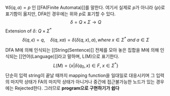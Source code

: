 

$\forall\delta(q, a)=p$ 인  [[FA(Finite Automata)]]를 말한다. 여기서 실제로 $p$가 아니라 $\{p\}$로 표기함이 옳지만, DFA인 경우에는 위와 $p$로 표기할 수 있다. $$\delta = Q \times \Sigma \rightarrow Q$$Extension of $\delta$: $Q \times \Sigma^*$ $$\delta(q, \epsilon) = q, \quad \delta(q, xa) = \delta(\delta(q, x), a), where \; x \in \Sigma^* \; and \; a \in \Sigma$$

DFA M에 의해 인식되는 [[String(Sentence)]] 전체를 모아 놓은 집합을 M에 의해 인식되는 [[언어(Language)]]라고 말하며, L(M)으로 표기한다. $$L(M) = \{x | \delta(q_0, x) \in F, \; x \in \Sigma^*\}$$
단순히 입력 string이 끝날 때까지 mapping function을 일대일로 대응시키며 그 입력의 마지막 상태가 FA의 마지막 상태가 아니거나 중간에 접근불가능한 노드가 있는 경우에는 Rejected한다. 그러므로 **program으로 구현하기가 쉽다**

